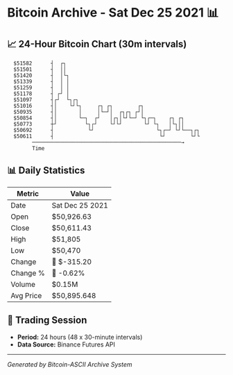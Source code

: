 # Bitcoin Archive - Sat Dec 25 2021 📊

## 📈 24-Hour Bitcoin Chart (30m intervals)

```
  $51582      ┤  ┌┐                                            
  $51501      ┤  ││                                            
  $51420      ┤  │└┐                                           
  $51339      ┤  │ │                                           
  $51259      ┤  │ │                                           
  $51178      ┤ ┌┘ │                                           
  $51097      ┤┌┘  └┐┌┐                                        
  $51016      ┤│    └┘└┐     ┌┐ ┌┐        ┌┐                   
  $50935      ┤│       │     │└─┘│  ┌┐┌┐ ┌┘│                   
  $50854      ┤│       └─┐  ┌┘   │┌┐│└┘└─┘ └┐┌─┐    ┌┐ ┌┐      
  $50773      ┼┘         └┐┌┘    └┘└┘       └┘ └┐   │└┐││      
  $50692      ┤           └┘                    └┐┌─┘ └┘└──┐┌┐ 
  $50611      ┤                                  └┘        └┘└ 
        ────────────────────────────────────────────────→
        Time
```

## 📊 Daily Statistics

| Metric | Value |
|--------|-------|
| Date | Sat Dec 25 2021 |
| Open | $50,926.63 |
| Close | $50,611.43 |
| High | $51,805 |
| Low | $50,470 |
| Change | 🔴 $-315.20 |
| Change % | 🔴 -0.62% |
| Volume | $0.15M |
| Avg Price | $50,895.648 |

## 📅 Trading Session

- **Period:** 24 hours (48 x 30-minute intervals)
- **Data Source:** Binance Futures API

---
*Generated by Bitcoin-ASCII Archive System*
